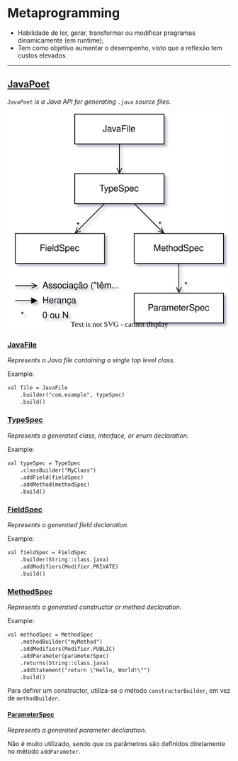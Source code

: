 # Metaprogramming

* Habilidade de ler, gerar, transformar ou modificar programas dinamicamente (em runtime);
* Tem como objetivo aumentar o desempenho, visto que a reflexão tem custos elevados.

---

## [JavaPoet](https://github.com/square/javapoet)

_`JavaPoet` is a Java API for generating `.java` source files._


<p align="center">
    <img src="./docs/lae-diagrams-JavaPoet.svg" alt="JavaPoet" align="center"/>
</p>

### [JavaFile](https://square.github.io/javapoet/1.x/javapoet/com/squareup/javapoet/JavaFile.html)

_Represents a Java file containing a single top level class._

Example:

```
val file = JavaFile
    .builder("com.example", typeSpec)
    .build()
```

### [TypeSpec](https://square.github.io/javapoet/1.x/javapoet/com/squareup/javapoet/TypeSpec.html)

_Represents a generated class, interface, or enum declaration._

Example:

```
val typeSpec = TypeSpec
    .classBuilder("MyClass")
    .addField(fieldSpec)
    .addMethod(methodSpec)
    .build()
```

### [FieldSpec](https://square.github.io/javapoet/1.x/javapoet/com/squareup/javapoet/FieldSpec.html)

_Represents a generated field declaration._

Example:

```
val fieldSpec = FieldSpec
    .builder(String::class.java)
    .addModifiers(Modifier.PRIVATE)
    .build()
```

### [MethodSpec](https://square.github.io/javapoet/1.x/javapoet/com/squareup/javapoet/MethodSpec.html)

_Represents a generated constructor or method declaration._

Example:

```
val methodSpec = MethodSpec
    .methodBuilder("myMethod")
    .addModifiers(Modifier.PUBLIC)
    .addParameter(parameterSpec)
    .returns(String::class.java)
    .addStatement("return \"Hello, World!\"")
    .build()
```

Para definir um constructor, utiliza-se o método `constructorBuilder`, em vez de `methodBuilder`.

#### [ParameterSpec](https://square.github.io/javapoet/1.x/javapoet/com/squareup/javapoet/ParameterSpec.html)

_Represents a generated parameter declaration._

Não é muito utilizado, sendo que os parâmetros são definidos diretamente no método `addParameter`.
